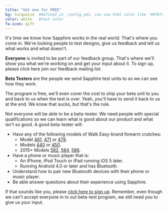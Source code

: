 ```yaml
---
title: "Get one for FREE"
bg: turquoise  #defined in _config.yml, can use html color like '#0fbfcf'
color: white   #text color
fa-icon: gift
---
```


It's time we know how Sapphire works in the real world. That's where you come in. We're looking people to test designs, give us feedback and tell us what works and what doesn't.

**Everyone** is invited to be part of our feedback group. That's where we'll show you what we're working on and get your input about it. To sign up, please click here join our feedback mailing list.

**Beta Testers** are the people we send Sapphire test units to so we can see how they work.

The program is free, we'll even cover the cost to ship your beta unit to you and back to us when the test is over. Yeah, you'll have to send it back to us at the end. We know that sucks, but that's the rule.

Not everyone will be able to be a beta-tester. We need people with special qualifications so we can learn what is good about our product and what isn't so good. A good beta-tester will:

  * Have any of the following models of Walk Easy-brand forearm crutches:
    - Model <a href="http://walkeasy.com/shop/product_details.asp?ProductCode=461" target="_blank">461</a>, <a href="http://walkeasy.com/shop/product_details.asp?ProductCode=471" target="_blank">471</a> or <a href="http://walkeasy.com/shop/product_details.asp?ProductCode=479" target="_blank">479</a>.
    - Models <a href="http://walkeasy.com/shop/product_details.asp?ProductCode=440" target="_blank">440</a> or <a href="http://walkeasy.com/shop/product_details.asp?ProductCode=450" target="_blank">450</a>.
    - 2015+ Models <a href="http://walkeasy.com/shop/product_details.asp?ProductCode=582" target="_blank">582</a>, <a href="http://walkeasy.com/shop/product_details.asp?ProductCode=584" target="_blank">584</a>, <a href="http://walkeasy.com/shop/product_details.asp?ProductCode=586" target="_blank">586</a>.
  * Have a phone or music player that is:
    - An iPhone, iPod Touch or iPad running iOS 5 later.
    - Running Android 4.0 or later and has Bluetooth.
  * Understand how to pair new Bluetooth devices with their phone or music player.
  * Be able answer questions about their experience using Sapphire.

If that sounds like you, please <a href="https://appliedtelekinetics.wufoo.com/forms/sapphire-beta-program-signup/" target="_blank">click here to sign up</a>. Remember, even though we can't accept everyone in to out beta-test program, we still need you to give us your input.